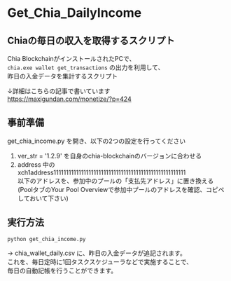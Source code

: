 # Get_Chia_DailyIncome
## Chiaの毎日の収入を取得するスクリプト

Chia BlockchainがインストールされたPCで、  
`chia.exe wallet get_transactions` の出力を利用して、  
昨日の入金データを集計するスクリプト

↓詳細はこちらの記事で書いています  
https://maxigundan.com/monetize/?p=424  

## 事前準備
get_chia_income.py を開き、以下の2つの設定を行ってください  
1. ver_str = '1.2.9' を自身のchia-blockchainのバージョンに合わせる  
2. address 中の  
xch1address11111111111111111111111111111111111111111111111111111  
以下のアドレスを、参加中のプールの「支払先アドレス」に置き換える  
(PoolタブのYour Pool Overviewで参加中プールのアドレスを確認、コピペしておいて下さい)  

## 実行方法

`python get_chia_income.py`

→ chia_wallet_daily.csv に、昨日の入金データが追記されます。  
これを、毎日定時に1回タスクスケジューラなどで実施することで、  
毎日の自動記帳を行うことができます。
